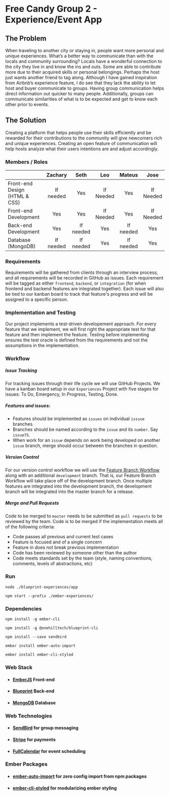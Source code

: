 # Free Candy Group 2 - Experience/Event App

## The Problem

When traveling to another city or staying in, people want more personal and unique experiences. What’s a better way to communicate than with the
locals and community surrounding? Locals have a wonderful connection to the city they live in and know the ins and outs. Some are able to contribute more due to their acquired skills or personal belongings. Perhaps the host just wants another friend to tag along. Although I have gained inspiration from Airbnb’s experience feature, I do see that they lack the ability to let host and buyer communicate to groups. Having group communication helps direct information out quicker to many people. Additionally, groups can communicate similarities of what is to be expected and get to know each other prior to events.

## The Solution

Creating a platform that helps people use their skills efficiently and be rewarded for their contributions to the community will give newcomers rich and unique experiences. Creating an open feature of communication will help hosts analyze what their users intentions are and adjust accordingly.

### Members / Roles

|                                   | Zachary       | Seth       | Leo       | Mateus    | Jose      |
| --------------------------------- | :-----------: |:----------:| :--------:| :-------: | :-------: |
| Front-end Design (HTML & CSS)     | If needed     | Yes        | If Needed | Yes       | If Needed |
| Front-end Development             | Yes           | Yes        | If Needed | Yes       | If Needed |
| Back-end Development              | Yes           | If needed  | Yes       | If needed | Yes       |
| Database (MongoDB)                | If needed     | If needed  | Yes       | If needed | Yes       |

### Requirements

Requirements will be gathered from clients through an interview process, and all requirements will be recorded in GitHub as issues. Each requirement will be tagged as either `frontend`, `backend`, or `integration` (for when frontend and backend features are integrated together). Each issue will also be tied to our kanban board to track that feature's progress and will be assigned to a specific person.

### Implementation and Testing

Our project implements a test-driven developement approach. For every feature that we implement, we will first right the 
appropriate test for that feature and then implement the feature. Testing before implementing ensures the test oracle is defined from the requirements and not the assumptions in the implementation.

### Workflow

##### Issue Tracking

For tracking issues through their life cycle we will use GitHub Projects. We have a kanban board setup in our `Experiences` Project with five stages for issues: To Do, Emergency, In Progress, Testing, Done.

##### Features and issues:
- Features should be implemented as `issues` on individual `isssue` branches.
- Branches should be named according to the `issue` and its `number`. Say `issue75`.
- When work for an `issue` depends on work being developed on another `issue` branch, merge should occur between the branches in question.

##### Version Control

For our version control workflow we will use the [Feature Branch Workflow](https://www.atlassian.com/git/tutorials/comparing-workflows/feature-branch-workflow) along with an additional `development` branch. That is, our Feature Branch Workflow will take place off of the development branch. Once multiple features are integrated into the development branch, the development branch will be integrated into the master branch for a release.

##### Merge and Pull Requests
Code to be merged to `master` needs to be submitted as `pull requests` to be reviewed by the team. Code is to be merged if the implementation meets all of the following criteria:
- Code passes all previous and current test cases
- Feature is focused and of a single concern
- Feature in does not break previous implementation
- Code has been reviewed by someone other than the author
- Code meets standards set by the team (style, naming conventions, comments, levels of abstractions, etc)

### Run

`node ./blueprint-experiences/app`

`npm start --prefix ./ember-experiences/`


### Dependencies

`npm install -g ember-cli`

`npm install -g @onehilltech/blueprint-cli`

`npm install --save sendbird`

`ember install ember-auto-import`

`ember install ember-cli-styled`

### Web Stack

* #### [EmberJS](https://www.emberjs.com/) Front-end

* #### [Blueprint](https://blueprint.onehilltech.com/) Back-end

* #### [MongoDB](https://www.mongodb.com/) Database

### Web Technologies

* #### [SendBird](https://docs.sendbird.com/javascript/quick_start) for group messaging

* #### [Stripe](https://stripe.com/us/payments) for payments

* #### [FullCalendar](https://fullcalendar.io/) for event scheduling

### Ember Packages

* #### [ember-auto-import](https://github.com/ef4/ember-auto-import) for zero config import from npm packages

* #### [ember-cli-styled](https://github.com/onehilltech/ember-cli-styled) for modularizing ember styling
